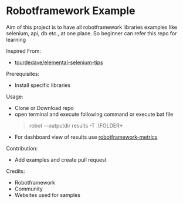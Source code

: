 # Robotframework Example

Aim of this project is to have all robotframework libraries examples like selenium, api, db etc., at one place. So beginner can refer this repo for learning

Inspired From:
 - [tourdedave/elemental-selenium-tips](https://github.com/tourdedave/elemental-selenium-tips) 

Prerequisites:
 - Install specific libraries

Usage:
 - Clone or Download repo
 - open terminal and execute following command or execute bat file
   > robot --outputdir results -T .\FOLDER\*
 - For dashboard view of results use [robotframework-metrics](https://github.com/adiralashiva8/robotframework-metrics)

Contribution:
 - Add examples and create pull request

Credits:
 - Robotframework
 - Community
 - Websites used for samples